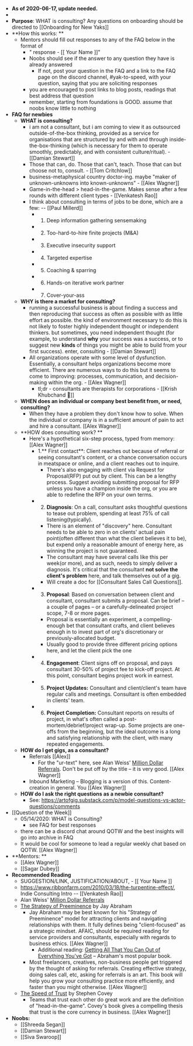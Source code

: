 - __As of 2020-06-17, update needed.__
- 
- **Purpose**: WHAT is consulting? Any questions on onboarding should be directed to [[Onboarding for New Yaks]]
- **How this works: **
    - Mentors should fill out responses to any of the FAQ below in the format of 
        - " response - [[ Your Name ]]"
        - Noobs should see if the answer to any question they have is already answered
            - If not, post your question in the FAQ  and a link to the FAQ page on the discord channel, #yak-to-speed, with your question, saying that you are soliciting responses 
        - you are encouraged to post links to blog posts, readings that best address that question 
        - remember, starting from foundations is GOOD. assume that noobs know little to nothing   
- **FAQ for newbies**
    - **WHAT is consulting?**
        - i am not a consultant, but i am coming to view it as outsourced outside-of-the-box thinking, provided as a service for organisations that are structured by and with and through inside-the-box-thinking (which is necessary for them to operate smoothly, predictably, and with consistent culture/ritual). - [[Damian Stewart]]
        - Those that can, do. Those that can't, teach. Those that can but choose not to, consult. - [[Tom Critchlow]]
        - business-metaphysical country doctor-ing. maybe "maker of unknown-unknowns into known-unknowns" - [[Alex Wagner]]
        - Game-in-the-head > head-in-the-game. Makes sense after a few rounds with different client types - [[Venkatesh Rao]]
        - I think about consulting in terms of jobs to be done, which are a few: -- [[Paul Millerd]]
            - 1. Deep information gathering sensemaking
            - 2. Too-hard-to-hire finite projects (M&A)
            - 3. Executive insecurity support
            - 4. Targeted expertise
            - 5. Coaching & sparring
            - 6. Hands-on iterative work partner
            - 7. Cover-your-ass
    - **WHY is there a market for consulting?**
        - running a successful business is about finding a success and then reproducing that success as often as possible with as little effort as possible. the kind of environment necessary to do this is not likely to foster highly independent thought or independent thinkers. but sometimes, you need independent thought (for example, to understand __why__ your success was a success, or to suggest new __kinds__ of things you might be able to build from your first success). enter, consulting - [[Damian Stewart]]
        - All organizations operate with some level of dysfunction. Essentially, a consultant helps organizations become more efficient. There are numerous ways to do this but it seems to come to improving: processes, communication, and decision-making within the org. - [[Alex Wagner]]
            - tl;dr -  consultants are therapists for corporations - [[Krish Khubchand 🎈]]
    - **WHEN does an individual or company best benefit from, or need, consulting?**
        - When they have a problem they don't know how to solve. When the individual or company is in a sufficient amount of pain to act and hire a consultant. [[Alex Wagner]]
    - **HOW does consulting work?  **
        - Here's a hypothetical six-step process, typed from memory: [[Alex Wagner]]
            - 1.** First contact**: Client reaches out because of referral or seeing consultant's content, or a chance conversation occurs in meatspace or online, and a client reaches out to inquire.
                - There's also engaging with client via Request for Proposal(RFP) put out by client. This can be a lengthy process. Suggest avoiding submitting proposal for RFP unless you have a champion inside the org, or you are able to redefine the RFP on your own terms.
            - 2. **Diagnosis**: On a call, consultant asks thoughtful questions to tease out problem, spending at least 75% of call listening(typically). 
                - There is an element of "discovery" here. Consultant needs to be able to zero in on clients' actual pain point(often different than what the client believes it to be), but expend only a reasonable amount of energy here, as winning the project is not guaranteed. 
                - The consultant may have several calls like this per week(or more), and as such, needs to simply deliver a diagnosis. It's critical that the consultant __not solve the client's problem__ here, and talk themselves out of a gig.
                - Will create a doc for [[Consultant Sales Call Questions]].
            - 3. **Proposal**: Based on conversation between client and consultant, consultant submits a proposal. Can be brief – a couple of pages – or a carefully-delineated project scope, 7-8 or more pages. 
                - Proposal is essentially an experiment, a compelling-enough bet that consultant crafts, and client believes enough in to invest part of org's discretionary or previously-allocated budget.
                - Usually good to provide three different pricing options here, and let the client pick the one
            - 4. **Engagement**: Client signs off on proposal, and pays consultant 30-50% of project fee to kick-off project. At this point, consultant begins project work in earnest.
            - 5. **Project Updates:** Consultant and client/client's team have regular calls and meetings. Consultant is often embedded in clients' team.
            - 6. **Project Completion:** Consultant reports on results of project, in what's often called a post-mortem/debrief/project wrap-up. Some projects are one-offs from the beginning, but the ideal outcome is a long and satisfying relationship with the client, with many repeated engagements.
    - **HOW do I get gigs, as a consultant?**
        - Referrals [[Alex]]
            - For the "ur-text" here, see Alan Weiss' [Million Dollar Referrals](https://www.amazon.com/Million-Dollar-Referrals-Perpetual-Seven-Figure/dp/0071769277). Don't be put off by the title – it is very good. [[Alex Wagner]]
        - Inbound Marketing – Blogging is a version of this. Content-creation in general. You  [[Alex Wagner]]
    - **HOW do I ask the right questions as a newbie consultant?**
        - See: https://artofgig.substack.com/p/model-questions-vs-actor-questions/comments
- [[Question of the Week]]
    - 05/14/2020: WHAT is Consulting? 
        - see FAQ for best responses
    - there can be a discord chat around QOTW and the best insights will go into archive in FAQ
    - It would be cool for someone to lead a regular weekly chat based on QOTW. [[Alex Wagner]]
- **Mentors: **
    - [[Alex Wagner]]
    - [[Sagar Dubey]]
- **Recommended Reading**
    - SUGGESTION/LINK, JUSTIFICATION/ABOUT, - [[ Your Name ]]
    - https://www.ribbonfarm.com/2010/03/18/the-turpentine-effect/, Indie Consulting Intro -- [[Venkatesh Rao]]
    - Alan Weiss' [Million Dollar Referrals](https://www.amazon.com/Million-Dollar-Referrals-Perpetual-Seven-Figure/dp/0071769277)
    - [The Strategy of Preeminence](https://www.abraham.com/wp-content/uploads/2014/02/The_Strategy_of_Preeminence-Adapted-for-a-Client1.pdf) by Jay Abraham
        - Jay Abraham may be best known for his "Strategy of Preeminence" model for attracting clients and navigating relationships with them. It fully defines being "client-focused" as a strategic mindset. AFAIC, should be required reading for service providers and consultants, especially with regards to business ethics. [[Alex Wagner]]
            - Additional reading: [Getting All That You Can Out of Everything You've Got](http://abraham-pop.s3.amazonaws.com/GettingEverythingNew.pdf) – Abraham's most popular book.
        - Most freelancers, creatives, non-business people get triggered by the thought of asking for referrals. Creating effective strategy, doing sales call, etc, asking for referrals is an art. This book will help you grow your consulting practice more efficiently, and faster than you might otherwise. [[Alex Wagner]] 
    - [The Speed of Trust](https://public.summaries.com/files/8-page-summary/the-speed-of-trust.pdf) by Stephen Covey
        - Teams that trust each other do great work and are the definition of "head-in-the-game". Covey's book gives a compelling thesis that trust is the core currency in business. [[Alex Wagner]]
- **Noobs:**
    - [[Shreeda Segan]]
    - [[Damian Stewart]]
    - [[Siva Swaroop]]
